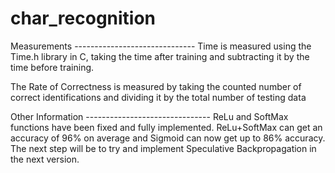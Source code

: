 # char_recognition
Measurements ------------------------------
Time is measured using the Time.h library in C, taking the time after training and subtracting it by the time before training.

The Rate of Correctness is measured by taking the counted number of correct identifications and dividing it by the total number of testing data

Other Information -------------------------------
ReLu and SoftMax functions have been fixed and fully implemented. ReLu+SoftMax can get an accuracy of 96% on average and Sigmoid can now get up to 86% accuracy.
The next step will be to try and implement Speculative Backpropagation in the next version.
